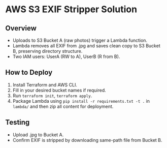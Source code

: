 
# AWS S3 EXIF Stripper Solution

## Overview
- Uploads to S3 Bucket A (raw photos) trigger a Lambda function.
- Lambda removes all EXIF from .jpg and saves clean copy to S3 Bucket B, preserving directory structure.
- Two IAM users: UserA (RW to A), UserB (R from B).

## How to Deploy
1. Install Terraform and AWS CLI.
2. Fill in your desired bucket names if required.
3. Run `terraform init`, `terraform apply`.
4. Package Lambda using `pip install -r requirements.txt -t .` in `lambda/` and then zip all content for deployment.


## Testing
- Upload .jpg to Bucket A.
- Confirm EXIF is stripped by downloading same-path file from Bucket B.
